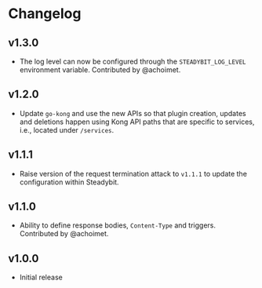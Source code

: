 # Changelog

## v1.3.0

 - The log level can now be configured through the `STEADYBIT_LOG_LEVEL` environment variable. Contributed by @achoimet.

## v1.2.0

 - Update `go-kong` and use the new APIs so that plugin creation, updates and deletions happen using Kong API paths that are specific to services, i.e., located under `/services`.

## v1.1.1

 - Raise version of the request termination attack to `v1.1.1` to update the configuration within Steadybit.

## v1.1.0

 - Ability to define response bodies, `Content-Type` and triggers. Contributed by @achoimet.

## v1.0.0

 - Initial release
